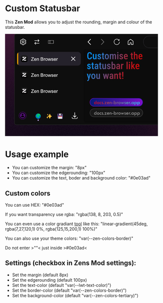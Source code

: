 # Custom Statusbar

This **Zen Mod** allows you to adjust the rounding, margin and colour of the statusbar.

![image](https://github.com/Archer7x/Zen-Themes/blob/main/CustomStatusbar/image.png?raw=true)

# Usage example
  - You can customize the margin: "8px"
  - You can customize the edgerounding: "100px"
  - You can customize the text, boder and background color: "#0e03ad"

## Custom colors
You can use HEX: "#0e03ad"

If you want transparency use rgba: "rgba(138, 8, 203, 0.5)"

You can even use a color gradiant [tool](https://cssgradient.io/) like this: "linear-gradient(45deg, rgba(7,27,120,1) 0%, rgba(125,15,200,1) 100%)"

You can also use your theme colors: "var(--zen-colors-border)"

Do not enter >""< just inside >#0e03ad<

## Settings (checkbox in Zens Mod settings):
  - Set the margin (default 8px)
  - Set the edgerounding (default 100px)
  - Set the text-color (default "var(--lwt-text-color)")
  - Set the border-color (default "var(--zen-colors-border)")
  - Set the background-color (default "var(--zen-colors-tertiary)")

